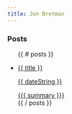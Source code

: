 ```yaml
---
title: Jon Bretman
---
```


### Posts

<ul>
{{ # posts }}
    <li>
        <a href="{{{ link }}}">
            <p>{{ title }}</p>
            <p>{{ dateString }}</p>
            {{{ summary }}}
        </a>
    </li>
{{ / posts }}
</ul>